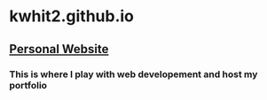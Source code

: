 # kwhit2.github.io

## [Personal Website](https://kwhit2.github.io/)

### This is where I play with web developement and host my portfolio
